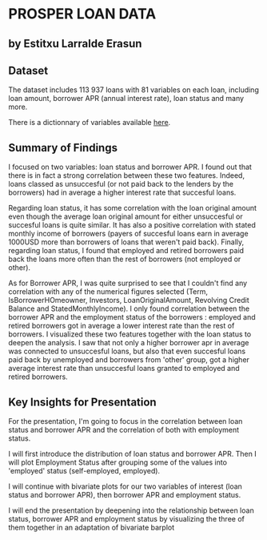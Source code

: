 # PROSPER LOAN DATA
## by Estitxu Larralde Erasun


## Dataset

The dataset includes 113 937 loans with 81 variables on each loan, including loan amount, borrower APR (annual interest rate), loan status and many more. 

There is a dictionnary of variables available [here](https://docs.google.com/spreadsheets/d/1gDyi_L4UvIrLTEC6Wri5nbaMmkGmLQBk-Yx3z0XDEtI/edit?usp=sharing).

## Summary of Findings

I focused on two variables: loan status and borrower APR. I found out that there is in fact a strong correlation between these two features. Indeed, loans classed as unsuccesful (or not paid back to the lenders by the borrowers) had in average a higher interest rate that succesful loans. 

Regarding loan status, it has some correlation with the loan original amount even though the average loan original amount for either unsuccesful or succesful loans is quite similar. It has also a positive correlation with stated monthly income of borrowers (payers of succesful loans earn in average 1000USD more than borrowers of loans that weren't paid back). Finally, regarding loan status, I found that employed and retired borrowers paid back the loans more often than the rest of borrowers (not employed or other).

As for Borrower APR, I was quite surprised to see that I couldn't find any correlation with any of the numerical figures selected (Term, IsBorrowerHOmeowner, Investors, LoanOriginalAmount, Revolving Credit Balance and StatedMonthlyIncome). I only found correlation between the borrower APR and the employment status of the borrowers : employed and retired borrowers got in average a lower interest rate than the rest of borrowers. I visualized these two features together with the loan status to deepen the analysis. I saw that not only a higher borrower apr in average was connected to unsuccesful loans, but also that even succesful loans paid back by unemployed and borrowers from 'other' group, got a higher average interest rate than unsuccesful loans granted to employed and retired borrowers.


## Key Insights for Presentation


For the presentation, I'm going to focus in the correlation between loan status and borrower APR and the correlation of both with employment status. 

I will first introduce the distribution of loan status and borrower APR. Then I will plot Employment Status after grouping some of the values into 'employed' status (self-employed, employed). 

I will continue with bivariate plots for our two variables of interest (loan status and borrower APR), then borrower APR and employment status. 

I will end the presentation by deepening into the relationship between loan status, borrower APR and employment status by visualizing the three of them together in an adaptation of bivariate barplot

